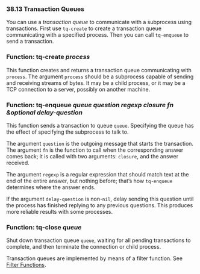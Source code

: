 

### 38.13 Transaction Queues

You can use a *transaction queue* to communicate with a subprocess using transactions. First use `tq-create` to create a transaction queue communicating with a specified process. Then you can call `tq-enqueue` to send a transaction.

### Function: **tq-create** *process*

This function creates and returns a transaction queue communicating with `process`. The argument `process` should be a subprocess capable of sending and receiving streams of bytes. It may be a child process, or it may be a TCP connection to a server, possibly on another machine.

### Function: **tq-enqueue** *queue question regexp closure fn \&optional delay-question*

This function sends a transaction to queue `queue`. Specifying the queue has the effect of specifying the subprocess to talk to.

The argument `question` is the outgoing message that starts the transaction. The argument `fn` is the function to call when the corresponding answer comes back; it is called with two arguments: `closure`, and the answer received.

The argument `regexp` is a regular expression that should match text at the end of the entire answer, but nothing before; that’s how `tq-enqueue` determines where the answer ends.

If the argument `delay-question` is non-`nil`, delay sending this question until the process has finished replying to any previous questions. This produces more reliable results with some processes.

### Function: **tq-close** *queue*

Shut down transaction queue `queue`, waiting for all pending transactions to complete, and then terminate the connection or child process.

Transaction queues are implemented by means of a filter function. See [Filter Functions](Filter-Functions.html).
